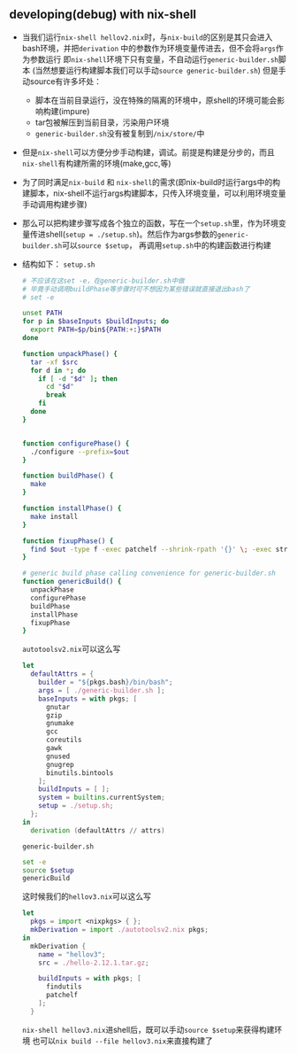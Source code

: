 ## developing(debug) with nix-shell

- 当我们运行`nix-shell hellov2.nix`时，与`nix-build`的区别是其只会进入bash环境，并把`derivation` 
  中的参数作为环境变量传进去，但不会将`args`作为参数运行
  即`nix-shell`环境下只有变量，不自动运行`generic-builder.sh`脚本
  (当然想要运行构建脚本我们可以手动`source generic-builder.sh`)
  但是手动source有许多坏处：
    - 脚本在当前目录运行，没在特殊的隔离的环境中，原shell的环境可能会影响构建(impure)
    - tar包被解压到当前目录，污染用户环境
    - `generic-builder.sh`没有被复制到`/nix/store/`中

- 但是`nix-shell`可以方便分步手动构建，调试。前提是构建是分步的，而且`nix-shell`有构建所需的环境(make,gcc,等)



- 为了同时满足`nix-build` 和 `nix-shell`的需求(即nix-build时运行args中的构建脚本，nix-shell不运行args构建脚本，只传入环境变量，可以利用环境变量手动调用构建步骤)
- 那么可以把构建步骤写成各个独立的函数，写在一个`setup.sh`里，作为环境变量传进shell(`setup = ./setup.sh`)。然后作为args参数的`generic-builder.sh`可以`source $setup`，
  再调用`setup.sh`中的构建函数进行构建

- 结构如下：
  `setup.sh`
  ```bash
  # 不应该在这set -e，在generic-builder.sh中做
  # 毕竟手动调用buildPhase等步骤时可不想因为某些错误就直接退出bash了
  # set -e
  
  unset PATH
  for p in $baseInputs $buildInputs; do
    export PATH=$p/bin${PATH:+:}$PATH
  done
  
  function unpackPhase() {
    tar -xf $src
    for d in *; do
      if [ -d "$d" ]; then
        cd "$d"
        break
      fi
    done
  }
  
  
  function configurePhase() {
    ./configure --prefix=$out
  }

  function buildPhase() {
    make
  }

  function installPhase() {
    make install
  }

  function fixupPhase() {
    find $out -type f -exec patchelf --shrink-rpath '{}' \; -exec strip '{}' \; 2>/dev/null
  }

  # generic build phase calling convenience for generic-builder.sh
  function genericBuild() {
    unpackPhase
    configurePhase
    buildPhase
    installPhase
    fixupPhase
  }
  ```

  `autotoolsv2.nix`可以这么写
  ```nix
  let 
    defaultAttrs = {
      builder = "${pkgs.bash}/bin/bash";
      args = [ ./generic-builder.sh ];
      baseInputs = with pkgs; [
        gnutar
        gzip
        gnumake
        gcc
        coreutils
        gawk
        gnused
        gnugrep
        binutils.bintools
      ];
      buildInputs = [ ];
      system = builtins.currentSystem;
      setup = ./setup.sh;
    };
  in
    derivation (defaultAttrs // attrs)

  ```

  `generic-builder.sh`
  ```bash
  set -e
  source $setup
  genericBuild
  ```

  这时候我们的`hellov3.nix`可以这么写
  ```nix
  let 
    pkgs = import <nixpkgs> { };
    mkDerivation = import ./autotoolsv2.nix pkgs;
  in 
    mkDerivation {
      name = "hellov3";
      src = ./hello-2.12.1.tar.gz;

      buildInputs = with pkgs; [
        findutils
        patchelf
      ];
    }
  ```

  `nix-shell hellov3.nix`进shell后，既可以手动`source $setup`来获得构建环境
  也可以`nix build --file hellov3.nix`来直接构建了
